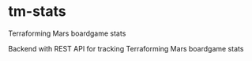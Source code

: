 # tm-stats
Terraforming Mars boardgame stats

Backend with REST API for tracking Terraforming Mars boardgame stats
